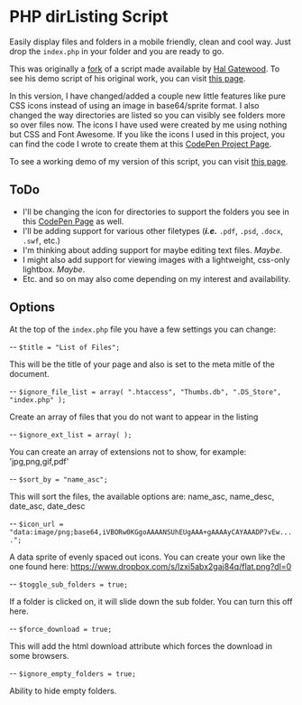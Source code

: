 # PHP dirListing Script

Easily display files and folders in a mobile friendly, clean and cool way. Just drop the `index.php` in your folder and you are ready to go.

This was originally a [fork](https://github.com/halgatewood/file-directory-list) of a script made available by [Hal Gatewood](http://www.halgatewood.com/). To see his demo script of his original work, you can visit [this page](https://halgatewood.com/free/file-directory-list/).

In this version, I have changed/added a couple new little features like pure CSS icons instead of using an image in base64/sprite format. I also changed the way directories are listed so you can visibly see folders more so over files now. The icons I have used were created by me using nothing but CSS and Font Awesome. If you like the icons I used in this project, you can find the code I wrote to create them at this [CodePen Project Page](https://codepen.io/demondevin/pen/RLdWRV).

To see a working demo of my version of this script, you can visit [this page](https://c1935.paas2.tx.modxcloud.com/dirListing/dirListing.php).

## ToDo

- I'll be changing the icon for directories to support the folders you see in this [CodePen Page](https://codepen.io/demondevin/pen/RLdWRV) as well.
- I'll be adding support for various other filetypes (**_i.e._** `.pdf`, `.psd`, `.docx`, `.swf`, etc.)
- I'm thinking about adding support for maybe editing text files. _Maybe_.
- I might also add support for viewing images with a lightweight, css-only lightbox. _Maybe_.
- Etc. and so on may also come depending on my interest and availability. 

## Options 

At the top of the `index.php` file you have a few settings you can change:

--
`$title = "List of Files";`

This will be the title of your page and also is set to the meta mitle of the document.

--
`$ignore_file_list = array( ".htaccess", "Thumbs.db", ".DS_Store", "index.php" );`

Create an array of files that you do not want to appear in the listing

--
`$ignore_ext_list = array( );`

You can create an array of extensions not to show, for example: 'jpg,png,gif,pdf'

--
`$sort_by = "name_asc";`

This will sort the files, the available options are: name_asc, name_desc, date_asc, date_desc

--
`$icon_url = "data:image/png;base64,iVBORw0KGgoAAAANSUhEUgAAA+gAAAAyCAYAAADP7vEw....";`

A data sprite of evenly spaced out icons. You can create your own like the one found here: https://www.dropbox.com/s/lzxi5abx2gaj84q/flat.png?dl=0

--
`$toggle_sub_folders = true;`

If a folder is clicked on, it will slide down the sub folder. You can turn this off here.

--
`$force_download = true;`

This will add the html download attribute which forces the download in some browsers.

--
`$ignore_empty_folders = true;`

Ability to hide empty folders.
